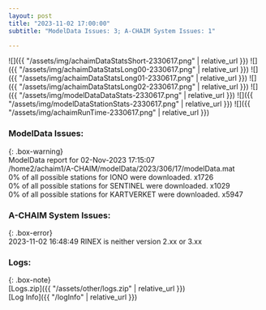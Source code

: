 ```yaml
---
layout: post
title: "2023-11-02 17:00:00"
subtitle: "ModelData Issues: 3; A-CHAIM System Issues: 1"

---
```


![]({{ "/assets/img/achaimDataStatsShort-2330617.png" | relative_url }})
![]({{ "/assets/img/achaimDataStatsLong00-2330617.png" | relative_url }})
![]({{ "/assets/img/achaimDataStatsLong01-2330617.png" | relative_url }})
![]({{ "/assets/img/achaimDataStatsLong02-2330617.png" | relative_url }})
![]({{ "/assets/img/modelDataDataStats-2330617.png" | relative_url }})
![]({{ "/assets/img/modelDataStationStats-2330617.png" | relative_url }})
![]({{ "/assets/img/achaimRunTime-2330617.png" | relative_url }})


### ModelData Issues:  
  
{: .box-warning}  
 ModelData report for 02-Nov-2023 17:15:07   
 /home2/achaim1/A-CHAIM/modelData/2023/306/17/modelData.mat   
 0% of all possible stations for IONO were downloaded. x1726   
 0% of all possible stations for SENTINEL were downloaded. x1029   
 0% of all possible stations for KARTVERKET were downloaded. x5947   
  
### A-CHAIM System Issues:  
  
{: .box-error}  
2023-11-02 16:48:49 RINEX is neither version 2.xx or 3.xx  

### Logs:  
  
{: .box-note}  
[Logs.zip]({{ "/assets/other/logs.zip" | relative_url }})  
[Log Info]({{ "/logInfo" | relative_url }})  
